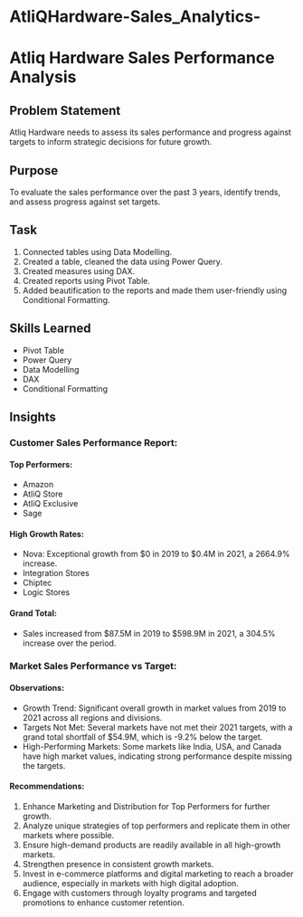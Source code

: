 # AtliQHardware-Sales_Analytics-

# Atliq Hardware Sales Performance Analysis

## Problem Statement
Atliq Hardware needs to assess its sales performance and progress against targets to inform strategic decisions for future growth.

## Purpose
To evaluate the sales performance over the past 3 years, identify trends, and assess progress against set targets.

## Task
1. Connected tables using Data Modelling.
2. Created a table, cleaned the data using Power Query.
3. Created measures using DAX.
4. Created reports using Pivot Table.
5. Added beautification to the reports and made them user-friendly using Conditional Formatting.

## Skills Learned
- Pivot Table
- Power Query
- Data Modelling
- DAX
- Conditional Formatting

## Insights

### Customer Sales Performance Report:
#### Top Performers:
- Amazon
- AtliQ Store
- AtliQ Exclusive
- Sage

#### High Growth Rates:
- Nova: Exceptional growth from $0 in 2019 to $0.4M in 2021, a 2664.9% increase.
- Integration Stores
- Chiptec
- Logic Stores

#### Grand Total:
- Sales increased from $87.5M in 2019 to $598.9M in 2021, a 304.5% increase over the period.

### Market Sales Performance vs Target:
#### Observations:
- Growth Trend: Significant overall growth in market values from 2019 to 2021 across all regions and divisions.
- Targets Not Met: Several markets have not met their 2021 targets, with a grand total shortfall of $54.9M, which is -9.2% below the target.
- High-Performing Markets: Some markets like India, USA, and Canada have high market values, indicating strong performance despite missing the targets.

#### Recommendations:
1. Enhance Marketing and Distribution for Top Performers for further growth.
2. Analyze unique strategies of top performers and replicate them in other markets where possible.
3. Ensure high-demand products are readily available in all high-growth markets.
4. Strengthen presence in consistent growth markets.
5. Invest in e-commerce platforms and digital marketing to reach a broader audience, especially in markets with high digital adoption.
6. Engage with customers through loyalty programs and targeted promotions to enhance customer retention.
